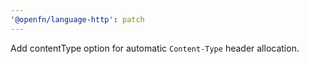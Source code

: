 ```yaml
---
'@openfn/language-http': patch
---
```


Add contentType option for automatic `Content-Type` header allocation.
